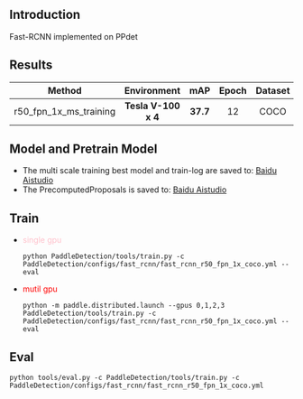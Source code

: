 ## Introduction
Fast-RCNN implemented on PPdet

## Results
Method|Environment|mAP|Epoch|Dataset
:--:|:--:|:--:|:--:|:--:
r50_fpn_1x_ms_training|**Tesla V-100 x 4**|**37.7**|12|COCO


## Model and Pretrain Model
* The multi scale training best model and train-log are saved to: [Baidu Aistudio](https://aistudio.baidu.com/aistudio/datasetdetail/104021)
* The PrecomputedProposals is saved to: [Baidu Aistudio](https://aistudio.baidu.com/aistudio/datasetdetail/117919)

## Train
* <font color=pink>single gpu</font> 
    
    ```python PaddleDetection/tools/train.py -c PaddleDetection/configs/fast_rcnn/fast_rcnn_r50_fpn_1x_coco.yml --eval```
* <font color=red>mutil gpu</font>
   
   ```python -m paddle.distributed.launch --gpus 0,1,2,3 PaddleDetection/tools/train.py -c PaddleDetection/configs/fast_rcnn/fast_rcnn_r50_fpn_1x_coco.yml --eval```

## Eval

```python tools/eval.py -c PaddleDetection/tools/train.py -c PaddleDetection/configs/fast_rcnn/fast_rcnn_r50_fpn_1x_coco.yml```
